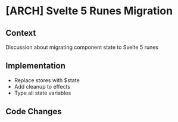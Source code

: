 # [ARCH] Svelte 5 Runes Migration

## Context
Discussion about migrating component state to Svelte 5 runes

## Implementation
- Replace stores with $state
- Add cleanup to effects
- Type all state variables

## Code Changes 
